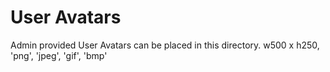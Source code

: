 User Avatars
=============
Admin provided User Avatars can be placed in this directory.  w500 x h250, 'png', 'jpeg', 'gif', 'bmp'